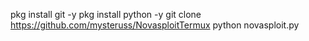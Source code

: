 pkg install git -y
pkg install python -y
git clone https://github.com/mysteruss/NovasploitTermux
python novasploit.py
